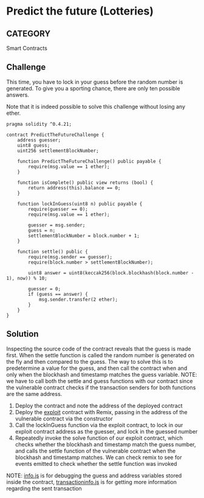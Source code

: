# Predict the future (Lotteries)

## CATEGORY

Smart Contracts

## Challenge

This time, you have to lock in your guess before the random number is generated. To give you a sporting chance, there are only ten possible answers.

Note that it is indeed possible to solve this challenge without losing any ether.

```
pragma solidity ^0.4.21;

contract PredictTheFutureChallenge {
    address guesser;
    uint8 guess;
    uint256 settlementBlockNumber;

    function PredictTheFutureChallenge() public payable {
        require(msg.value == 1 ether);
    }

    function isComplete() public view returns (bool) {
        return address(this).balance == 0;
    }

    function lockInGuess(uint8 n) public payable {
        require(guesser == 0);
        require(msg.value == 1 ether);

        guesser = msg.sender;
        guess = n;
        settlementBlockNumber = block.number + 1;
    }

    function settle() public {
        require(msg.sender == guesser);
        require(block.number > settlementBlockNumber);

        uint8 answer = uint8(keccak256(block.blockhash(block.number - 1), now)) % 10;

        guesser = 0;
        if (guess == answer) {
            msg.sender.transfer(2 ether);
        }
    }
}
```

## Solution

Inspecting the source code of the contract reveals that the guess is made first. When the settle function is called the random number is generated on the fly and then compared to the guess. The way to solve this is to predetermine a value for the guess, and then call the contract when and only when the blockhash and timestamp matches the guess variable. NOTE: we have to call both the settle and guess functions with our contract since the vulnerable contract checks if the transaction senders for both functions are the same address.

1. Deploy the contract and note the address of the deployed contract
2. Deploy the [exploit](/Capturetheether/8_Predict_the_future/Exploit.sol) contract with Remix, passing in the address of the vulnerable contract via the constructor
3. Call the lockInGuess function via the exploit contract, to lock in our exploit contract address as the guesser, and lock in the guessed number
4. Repeatedly invoke the solve function of our exploit contract, which checks whether the blockhash and timestamp match the guess number, and calls the settle function of the vulnerable contract when the blockhash and timestamp matches. We can check remix to see for events emitted to check whether the settle function was invoked

NOTE: [info.js](./info.js) is for debugging the guess and address variables stored inside the contract, [transactioninfo.js](./transactionInfo.js) is for getting more information regarding the sent transaction

